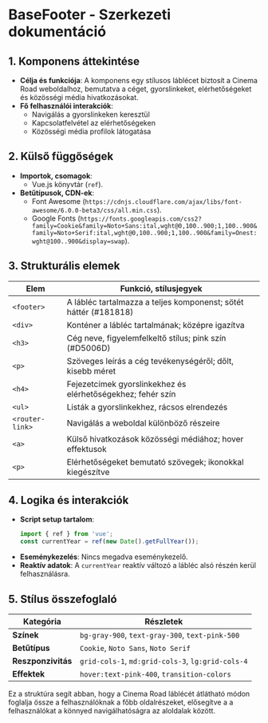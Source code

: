 # **BaseFooter - Szerkezeti dokumentáció**

## 1. Komponens áttekintése
- **Célja és funkciója**: A komponens egy stílusos láblécet biztosít a Cinema Road weboldalhoz, bemutatva a céget, gyorslinkeket, elérhetőségeket és közösségi média hivatkozásokat.
- **Fő felhasználói interakciók**:
  - Navigálás a gyorslinkeken keresztül
  - Kapcsolatfelvétel az elérhetőségeken
  - Közösségi média profilok látogatása

## 2. Külső függőségek
- **Importok, csomagok**:
  - Vue.js könyvtár (`ref`).
- **Betűtípusok, CDN-ek**:
  - Font Awesome (`https://cdnjs.cloudflare.com/ajax/libs/font-awesome/6.0.0-beta3/css/all.min.css`).
  - Google Fonts (`https://fonts.googleapis.com/css2?family=Cookie&family=Noto+Sans:ital,wght@0,100..900;1,100..900&family=Noto+Serif:ital,wght@0,100..900;1,100..900&family=Onest:wght@100..900&display=swap`).

## 3. Strukturális elemek

| **Elem** | **Funkció, stílusjegyek** |
| ----------- | ------------------------------------------------------------------- |
| `<footer>` | A lábléc tartalmazza a teljes komponenst; sötét háttér (#181818) |
| `<div>` | Konténer a lábléc tartalmának; középre igazítva |
| `<h3>` | Cég neve, figyelemfelkeltő stílus; pink szín (#D5006D) |
| `<p>` | Szöveges leírás a cég tevékenységéről; dőlt, kisebb méret |
| `<h4>` | Fejezetcímek gyorslinkekhez és elérhetőségekhez; fehér szín |
| `<ul>` | Listák a gyorslinkekhez, rácsos elrendezés |
| `<router-link>` | Navigálás a weboldal különböző részeire |
| `<a>` | Külső hivatkozások közösségi médiához; hover effektusok |
| `<p>` | Elérhetőségeket bemutató szövegek; ikonokkal kiegészítve |

## 4. Logika és interakciók
- **Script setup tartalom**:
  ```javascript
  import { ref } from 'vue';
  const currentYear = ref(new Date().getFullYear());
  ```
- **Eseménykezelés**: Nincs megadva eseménykezelő.
- **Reaktív adatok**: A `currentYear` reaktív változó a lábléc alsó részén kerül felhasználásra.

## 5. Stílus összefoglaló

| **Kategória** | **Részletek** |
| --------------------- | ----------------------------------------------------- |
| **Színek** | `bg-gray-900`, `text-gray-300`, `text-pink-500` |
| **Betűtípus** | `Cookie`, `Noto Sans`, `Noto Serif` |
| **Reszponzivitás** | `grid-cols-1`, `md:grid-cols-3`, `lg:grid-cols-4` |
| **Effektek** | `hover:text-pink-400`, `transition-colors` |

Ez a struktúra segít abban, hogy a Cinema Road láblécét átlátható módon foglalja össze a felhasználóknak a főbb oldalrészeket, elősegítve a a felhasználókat a könnyed navigálhatóságra az aloldalak között.
